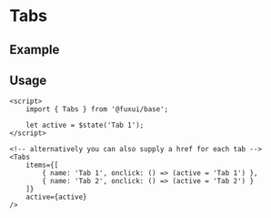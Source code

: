 <script>
	import Example from './Example.svelte';
</script>

# Tabs

## Example

<Example />

## Usage

```svelte
<script>
	import { Tabs } from '@fuxui/base';

	let active = $state('Tab 1');
</script>

<!-- alternatively you can also supply a href for each tab -->
<Tabs
	items={[
		{ name: 'Tab 1', onclick: () => (active = 'Tab 1') },
		{ name: 'Tab 2', onclick: () => (active = 'Tab 2') }
	]}
	active={active}
/>
```
